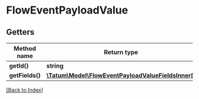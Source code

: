# FlowEventPayloadValue

## Getters

Method name | Return type | Description | Notes
------------ | ------------- | ------------- | -------------
**getId()** | **string** | Event type | [optional]
**getFields()** | [**\Tatum\Model\FlowEventPayloadValueFieldsInner[]**](FlowEventPayloadValueFieldsInner.md) |  | [optional]

[[Back to Index]](../index.md)
